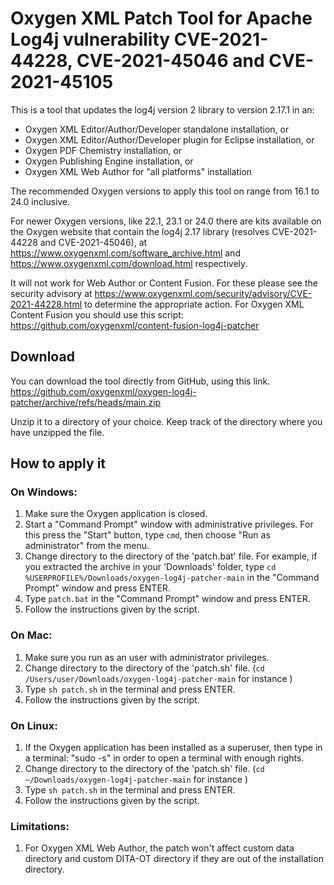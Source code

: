 # Oxygen XML Patch Tool for Apache Log4j vulnerability CVE-2021-44228, CVE-2021-45046 and CVE-2021-45105
This is a tool that updates the log4j version 2 library to version 2.17.1 in an:
 - Oxygen XML Editor/Author/Developer standalone installation, or
 - Oxygen XML Editor/Author/Developer plugin for Eclipse installation, or
 - Oxygen PDF Chemistry installation, or
 - Oxygen Publishing Engine installation, or
 - Oxygen XML Web Author for "all platforms" installation

The recommended Oxygen versions to apply this tool on range from 16.1 to 24.0 inclusive.

For newer Oxygen versions, like 22.1, 23.1 or 24.0 there are kits available on the Oxygen website that contain the log4j 2.17 library (resolves CVE-2021-44228 and CVE-2021-45046), at https://www.oxygenxml.com/software_archive.html and https://www.oxygenxml.com/download.html respectively.

It will not work for Web Author or Content Fusion. For these please see the security advisory at https://www.oxygenxml.com/security/advisory/CVE-2021-44228.html to determine the appropriate action. For Oxygen XML Content Fusion you should use this script: https://github.com/oxygenxml/content-fusion-log4j-patcher


## Download 
You can download the tool directly from GitHub, using this link.
https://github.com/oxygenxml/oxygen-log4j-patcher/archive/refs/heads/main.zip

Unzip it to a directory of your choice. Keep track of the directory where you have unzipped the file.

## How to apply it

### On Windows:

 1. Make sure the Oxygen application is closed.
 1. Start a "Command Prompt" window with administrative privileges. For this press the "Start" button, type `cmd`, then choose "Run as administrator" from the menu.
 1. Change directory to the directory of the 'patch.bat' file. For example, if you extracted the archive in your 'Downloads' folder, type `cd %USERPROFILE%/Downloads/oxygen-log4j-patcher-main` in the "Command Prompt" window and press ENTER.
 1. Type `patch.bat` in the "Command Prompt" window and press ENTER.
 1. Follow the instructions given by the script. 
   
### On Mac:
 1. Make sure you run as an user with administrator privileges.
 1. Change directory to the directory of the 'patch.sh' file. (`cd /Users/user/Downloads/oxygen-log4j-patcher-main` for instance ) 
 1. Type `sh patch.sh` in the terminal and press ENTER.
 1. Follow the instructions given by the script.
    
### On Linux:
 1. If the Oxygen application has been installed as a superuser, then type in a terminal: "sudo -s" in order to open a terminal with enough rights.
 1. Change directory to the directory of the 'patch.sh' file. (`cd ~/Downloads/oxygen-log4j-patcher-main` for instance )
 1. Type `sh patch.sh` in the terminal and press ENTER.
 1. Follow the instructions given by the script.


### Limitations:
 1. For Oxygen XML Web Author, the patch won't affect custom data directory and custom DITA-OT directory if they are out of the installation directory.
